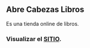 ## Abre Cabezas Libros
Es una tienda online de libros.

### Visualizar el [SITIO](https://mmiceli.github.io/Abre_Cabezas_Libros/).